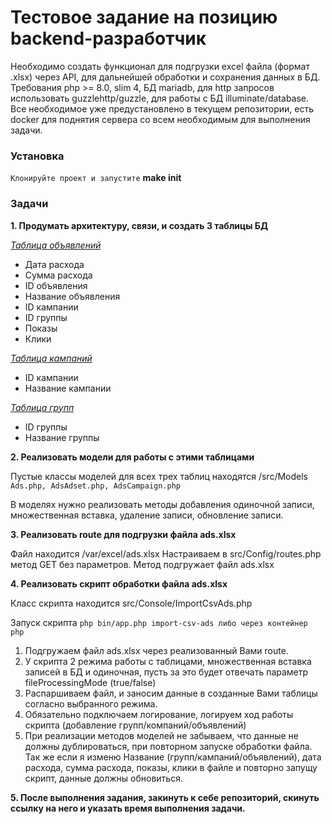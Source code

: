 # Тестовое задание на позицию backend-разработчик
Необходимо создать функционал для подгрузки excel файла (формат .xlsx) через API, для дальнейшей обработки и сохранения данных в БД.
Требования php >= 8.0, slim 4, БД mariadb, для http запросов использовать guzzlehttp/guzzle, для работы с БД illuminate/database.
Все необходимое уже предустановлено в текущем репозитории, есть docker для поднятия сервера со всем необходимым для выполнения задачи.

### Установка

```Клонируйте проект и запустите``` **make init**

### Задачи

**1. Продумать архитектуру, связи, и создать 3 таблицы БД**

<ins>*Таблица объявлений*</ins>
- Дата расхода
- Сумма расхода
- ID объявления
- Название объявления
- ID кампании
- ID группы
- Показы
- Клики

<ins>*Таблица кампаний*</ins>
- ID кампании
- Название кампании

<ins>*Таблица групп*</ins>
- ID группы
- Название группы

**2. Реализовать модели для работы с этими таблицами**

Пустые классы моделей для всех трех таблиц находятся /src/Models ```Ads.php, AdsAdset.php, AdsCampaign.php```

В моделях нужно реализовать методы добавления одиночной записи, множественная вставка, удаление записи, обновление записи.

**3. Реализовать route для подгрузки файла ads.xlsx**

Файл находится /var/excel/ads.xlsx
Настраиваем в src/Config/routes.php метод GET без параметров. Метод подгружает файл ads.xlsx

**4. Реализовать скрипт обработки файла ads.xlsx**

Класс скрипта находится src/Console/ImportCsvAds.php

Запуск скрипта ```php bin/app.php import-csv-ads либо через контейнер php```

1) Подгружаем файл ads.xlsx через реализованный Вами route.
2) У скрипта 2 режима работы с таблицами, множественная вставка записей в БД и одиночная, пусть за это будет отвечать параметр fileProcessingMode (true/false)
3) Распаршиваем файл, и заносим данные в созданные Вами таблицы согласно выбранного режима. 
4) Обязательно подключаем логирование, логируем ход работы скрипта (добавление групп/компаний/объявлений)
5) При реализации методов моделей не забываем, что данные не должны дублироваться, при повторном запуске обработки файла. Так же если я изменю Название (групп/кампаний/объявлений), дата расхода, сумма расхода, показы, клики в файле и повторно запущу скрипт, данные должны обновиться.

**5. После выполнения задания, закинуть к себе репозиторий, скинуть ссылку на него и указать время выполнения задачи.**





